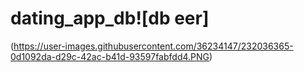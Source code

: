# dating_app_db![db eer]


(https://user-images.githubusercontent.com/36234147/232036365-0d1092da-d29c-42ac-b41d-93597fabfdd4.PNG)
